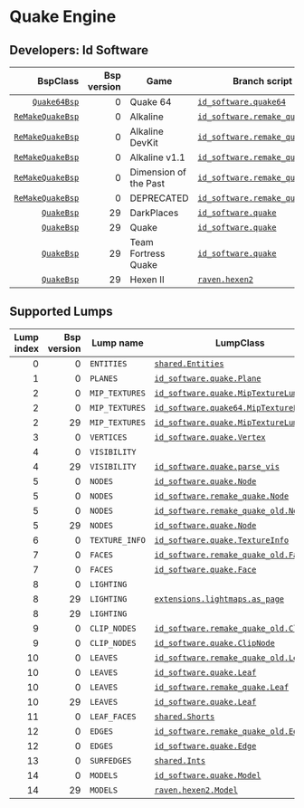 # Quake Engine
## Developers: Id Software

| BspClass | Bsp version | Game | Branch script | Supported lumps | Unused lumps | Coverage |
| -------: | ----------: | ---- | ------------- | --------------: | -----------: | :------- |
| [`Quake64Bsp`](https://github.com/snake-biscuits/bsp_tool/blob/master/bsp_tool/id_software.py#L85) | 0 | Quake 64 | [`id_software.quake64`](https://github.com/snake-biscuits/bsp_tool/blob/master/bsp_tool/branches/id_software/quake64.py) | 13 / 15 | 0 | 86.00% |
| [`ReMakeQuakeBsp`](https://github.com/snake-biscuits/bsp_tool/blob/master/bsp_tool/id_software.py#L54) | 0 | Alkaline | [`id_software.remake_quake`](https://github.com/snake-biscuits/bsp_tool/blob/master/bsp_tool/branches/id_software/remake_quake.py) | 13 / 15 | 0 | 86.00% |
| [`ReMakeQuakeBsp`](https://github.com/snake-biscuits/bsp_tool/blob/master/bsp_tool/id_software.py#L54) | 0 | Alkaline DevKit | [`id_software.remake_quake`](https://github.com/snake-biscuits/bsp_tool/blob/master/bsp_tool/branches/id_software/remake_quake.py) | 13 / 15 | 0 | 86.00% |
| [`ReMakeQuakeBsp`](https://github.com/snake-biscuits/bsp_tool/blob/master/bsp_tool/id_software.py#L54) | 0 | Alkaline v1.1 | [`id_software.remake_quake`](https://github.com/snake-biscuits/bsp_tool/blob/master/bsp_tool/branches/id_software/remake_quake.py) | 13 / 15 | 0 | 86.00% |
| [`ReMakeQuakeBsp`](https://github.com/snake-biscuits/bsp_tool/blob/master/bsp_tool/id_software.py#L54) | 0 | Dimension of the Past | [`id_software.remake_quake`](https://github.com/snake-biscuits/bsp_tool/blob/master/bsp_tool/branches/id_software/remake_quake.py) | 13 / 15 | 0 | 86.00% |
| [`ReMakeQuakeBsp`](https://github.com/snake-biscuits/bsp_tool/blob/master/bsp_tool/id_software.py#L54) | 0 | DEPRECATED | [`id_software.remake_quake_old`](https://github.com/snake-biscuits/bsp_tool/blob/master/bsp_tool/branches/id_software/remake_quake_old.py) | 13 / 15 | 0 | 86.00% |
| [`QuakeBsp`](https://github.com/snake-biscuits/bsp_tool/blob/master/bsp_tool/id_software.py#L8) | 29 | DarkPlaces | [`id_software.quake`](https://github.com/snake-biscuits/bsp_tool/blob/master/bsp_tool/branches/id_software/quake.py) | 15 / 15 | 0 | 97.67% |
| [`QuakeBsp`](https://github.com/snake-biscuits/bsp_tool/blob/master/bsp_tool/id_software.py#L8) | 29 | Quake | [`id_software.quake`](https://github.com/snake-biscuits/bsp_tool/blob/master/bsp_tool/branches/id_software/quake.py) | 15 / 15 | 0 | 97.67% |
| [`QuakeBsp`](https://github.com/snake-biscuits/bsp_tool/blob/master/bsp_tool/id_software.py#L8) | 29 | Team Fortress Quake | [`id_software.quake`](https://github.com/snake-biscuits/bsp_tool/blob/master/bsp_tool/branches/id_software/quake.py) | 15 / 15 | 0 | 97.67% |
| [`QuakeBsp`](https://github.com/snake-biscuits/bsp_tool/blob/master/bsp_tool/id_software.py#L8) | 29 | Hexen II | [`raven.hexen2`](https://github.com/snake-biscuits/bsp_tool/blob/master/bsp_tool/branches/raven/hexen2.py) | 13 / 15 | 0 | 86.00% |


## Supported Lumps
| Lump index | Bsp version | Lump name | LumpClass | Coverage |
| ---------: | ----------: | --------- | --------- | :------- |
| 0 | 0 | `ENTITIES` | [`shared.Entities`](https://github.com/snake-biscuits/bsp_tool/blob/master/bsp_tool/branches/shared.py#L36) | 100% |
| 1 | 0 | `PLANES` | [`id_software.quake.Plane`](https://github.com/snake-biscuits/bsp_tool/blob/master/bsp_tool/branches/id_software/quake.py#L237) | 100% |
| 2 | 0 | `MIP_TEXTURES` | [`id_software.quake.MipTextureLump`](https://github.com/snake-biscuits/bsp_tool/blob/master/bsp_tool/branches/id_software/quake.py#L295) | 90% |
| 2 | 0 | `MIP_TEXTURES` | [`id_software.quake64.MipTextureLump`](https://github.com/snake-biscuits/bsp_tool/blob/master/bsp_tool/branches/id_software/quake64.py#L57) | 90% |
| 2 | 29 | `MIP_TEXTURES` | [`id_software.quake.MipTextureLump`](https://github.com/snake-biscuits/bsp_tool/blob/master/bsp_tool/branches/id_software/quake.py#L295) | 90% |
| 3 | 0 | `VERTICES` | [`id_software.quake.Vertex`](https://github.com/snake-biscuits/bsp_tool/blob/master/bsp_tool/branches/id_software/quake.py#L261) | 100% |
| 4 | 0 | `VISIBILITY` |  | 0% |
| 4 | 29 | `VISIBILITY` | [`id_software.quake.parse_vis`](https://github.com/snake-biscuits/bsp_tool/blob/master/bsp_tool/branches/id_software/quake.py#L409) | 75% |
| 5 | 0 | `NODES` | [`id_software.quake.Node`](https://github.com/snake-biscuits/bsp_tool/blob/master/bsp_tool/branches/id_software/quake.py#L220) | 100% |
| 5 | 0 | `NODES` | [`id_software.remake_quake.Node`](https://github.com/snake-biscuits/bsp_tool/blob/master/bsp_tool/branches/id_software/remake_quake.py#L50) | 100% |
| 5 | 0 | `NODES` | [`id_software.remake_quake_old.Node`](https://github.com/snake-biscuits/bsp_tool/blob/master/bsp_tool/branches/id_software/remake_quake_old.py#L58) | 100% |
| 5 | 29 | `NODES` | [`id_software.quake.Node`](https://github.com/snake-biscuits/bsp_tool/blob/master/bsp_tool/branches/id_software/quake.py#L220) | 100% |
| 6 | 0 | `TEXTURE_INFO` | [`id_software.quake.TextureInfo`](https://github.com/snake-biscuits/bsp_tool/blob/master/bsp_tool/branches/id_software/quake.py#L247) | 100% |
| 7 | 0 | `FACES` | [`id_software.remake_quake_old.Face`](https://github.com/snake-biscuits/bsp_tool/blob/master/bsp_tool/branches/id_software/remake_quake_old.py#L47) | 100% |
| 7 | 0 | `FACES` | [`id_software.quake.Face`](https://github.com/snake-biscuits/bsp_tool/blob/master/bsp_tool/branches/id_software/quake.py#L163) | 100% |
| 8 | 0 | `LIGHTING` |  | 0% |
| 8 | 29 | `LIGHTING` | [`extensions.lightmaps.as_page`](https://github.com/snake-biscuits/bsp_tool/blob/master/bsp_tool/extensions/lightmaps/quake.py#L8) | 100% |
| 8 | 29 | `LIGHTING` |  | 0% |
| 9 | 0 | `CLIP_NODES` | [`id_software.remake_quake_old.ClipNode`](https://github.com/snake-biscuits/bsp_tool/blob/master/bsp_tool/branches/id_software/remake_quake_old.py#L39) | 100% |
| 9 | 0 | `CLIP_NODES` | [`id_software.quake.ClipNode`](https://github.com/snake-biscuits/bsp_tool/blob/master/bsp_tool/branches/id_software/quake.py#L138) | 100% |
| 10 | 0 | `LEAVES` | [`id_software.remake_quake_old.Leaf`](https://github.com/snake-biscuits/bsp_tool/blob/master/bsp_tool/branches/id_software/remake_quake_old.py#L51) | 100% |
| 10 | 0 | `LEAVES` | [`id_software.quake.Leaf`](https://github.com/snake-biscuits/bsp_tool/blob/master/bsp_tool/branches/id_software/quake.py#L182) | 100% |
| 10 | 0 | `LEAVES` | [`id_software.remake_quake.Leaf`](https://github.com/snake-biscuits/bsp_tool/blob/master/bsp_tool/branches/id_software/remake_quake.py#L43) | 100% |
| 10 | 29 | `LEAVES` | [`id_software.quake.Leaf`](https://github.com/snake-biscuits/bsp_tool/blob/master/bsp_tool/branches/id_software/quake.py#L182) | 100% |
| 11 | 0 | `LEAF_FACES` | [`shared.Shorts`](https://github.com/snake-biscuits/bsp_tool/blob/master/bsp_tool/branches/shared.py#L15) | 100% |
| 12 | 0 | `EDGES` | [`id_software.remake_quake_old.Edge`](https://github.com/snake-biscuits/bsp_tool/blob/master/bsp_tool/branches/id_software/remake_quake_old.py#L43) | 100% |
| 12 | 0 | `EDGES` | [`id_software.quake.Edge`](https://github.com/snake-biscuits/bsp_tool/blob/master/bsp_tool/branches/id_software/quake.py#L150) | 100% |
| 13 | 0 | `SURFEDGES` | [`shared.Ints`](https://github.com/snake-biscuits/bsp_tool/blob/master/bsp_tool/branches/shared.py#L11) | 100% |
| 14 | 0 | `MODELS` | [`id_software.quake.Model`](https://github.com/snake-biscuits/bsp_tool/blob/master/bsp_tool/branches/id_software/quake.py#L200) | 100% |
| 14 | 29 | `MODELS` | [`raven.hexen2.Model`](https://github.com/snake-biscuits/bsp_tool/blob/master/bsp_tool/branches/raven/hexen2.py#L68) | 100% |


